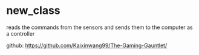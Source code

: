# new_class

reads the commands from the sensors and sends them to the computer as a controller 

github: https://github.com/Kaixinwang99/The-Gaming-Gauntlet/

